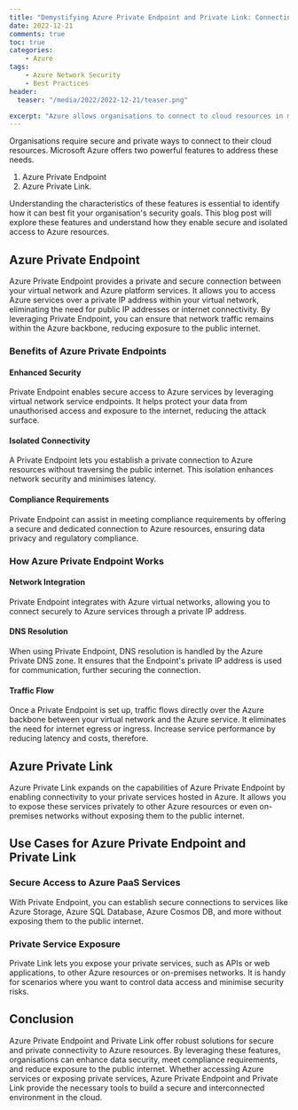 ```yaml
---
title: "Demystifying Azure Private Endpoint and Private Link: Connecting Securely to Azure Resources"
date: 2022-12-21
comments: true
toc: true
categories: 
    - Azure
tags:
    - Azure Network Security
    - Best Practices
header:
  teaser: "/media/2022/2022-12-21/teaser.png"

excerpt: "Azure allows organisations to connect to cloud resources in many ways securely. Azure Private Endpoints and Private Links are two powerful features this blog post will explore to understand when they are best to use to make your cloud environment compliant with many industry standards."
---
```


Organisations require secure and private ways to connect to their cloud resources. Microsoft Azure offers two powerful features to address these needs.

1. Azure Private Endpoint
2. Azure Private Link.

Understanding the characteristics of these features is essential to identify how it can best fit your organisation's security goals. This blog post will explore these features and understand how they enable secure and isolated access to Azure resources.

## **Azure Private Endpoint**

Azure Private Endpoint provides a private and secure connection between your virtual network and Azure platform services. It allows you to access Azure services over a private IP address within your virtual network, eliminating the need for public IP addresses or internet connectivity. By leveraging Private Endpoint, you can ensure that network traffic remains within the Azure backbone, reducing exposure to the public internet.

###  **Benefits of Azure Private Endpoints**

#### **Enhanced Security**
Private Endpoint enables secure access to Azure services by leveraging virtual network service endpoints. It helps protect your data from unauthorised access and exposure to the internet, reducing the attack surface.

#### **Isolated Connectivity**
A Private Endpoint lets you establish a private connection to Azure resources without traversing the public internet. This isolation enhances network security and minimises latency.

#### **Compliance Requirements**
Private Endpoint can assist in meeting compliance requirements by offering a secure and dedicated connection to Azure resources, ensuring data privacy and regulatory compliance.

### **How Azure Private Endpoint Works**

#### **Network Integration**

Private Endpoint integrates with Azure virtual networks, allowing you to connect securely to Azure services through a private IP address.

#### **DNS Resolution**

When using Private Endpoint, DNS resolution is handled by the Azure Private DNS zone. It ensures that the Endpoint's private IP address is used for communication, further securing the connection.

#### **Traffic Flow**

Once a Private Endpoint is set up, traffic flows directly over the Azure backbone between your virtual network and the Azure service. It eliminates the need for internet egress or ingress. Increase service performance by reducing latency and costs, therefore.

## **Azure Private Link**

Azure Private Link expands on the capabilities of Azure Private Endpoint by enabling connectivity to your private services hosted in Azure. It allows you to expose these services privately to other Azure resources or even on-premises networks without exposing them to the public internet.

## **Use Cases for Azure Private Endpoint and Private Link**

### **Secure Access to Azure PaaS Services**

With Private Endpoint, you can establish secure connections to services like Azure Storage, Azure SQL Database, Azure Cosmos DB, and more without exposing them to the public internet.

### **Private Service Exposure**

Private Link lets you expose your private services, such as APIs or web applications, to other Azure resources or on-premises networks. It is handy for scenarios where you want to control data access and minimise security risks.

## **Conclusion**

Azure Private Endpoint and Private Link offer robust solutions for secure and private connectivity to Azure resources. By leveraging these features, organisations can enhance data security, meet compliance requirements, and reduce exposure to the public internet. Whether accessing Azure services or exposing private services, Azure Private Endpoint and Private Link provide the necessary tools to build a secure and interconnected environment in the cloud.